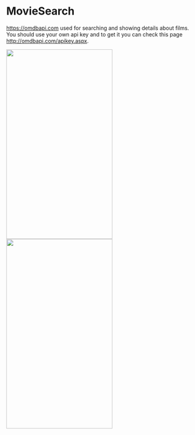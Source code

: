 # MovieSearch

https://omdbapi.com used for searching and showing details about films. <br>
You should use your own api key and to get it you can check this page http://omdbapi.com/apikey.aspx.

<p float="left">
  <img src="https://user-images.githubusercontent.com/33746502/155883043-2b6171b9-5600-4a16-ac4c-a80840b91a08.jpg" width="280" height="500">
  <img src="https://user-images.githubusercontent.com/33746502/155883048-e5ba7b43-ea8a-4b72-adf1-58e4b353fd8d.jpg" width="280" height="500">
</p>  

